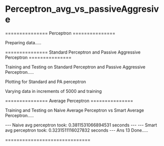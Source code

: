 # Perceptron_avg_vs_passiveAggresive

=============== Perceptron ===============


Preparing data.....



=============== Standard Perceptron and Passive Aggressive Perceptron ===============


Training and Testing on Standard Perceptron and Passive Aggressive Perceptron.....


Plotting for Standard and PA perceptron


Varying data in increments of 5000 and training



=============== Average Perceptron ===============


Training and Testing on Naive Average Perceptron vs Smart Average Perceptron.....

--- Naive avg perceptron took: 0.3811531066894531 seconds ---
--- Smart avg perceptron took: 0.3231511116027832 seconds ---
Ans 13 Done.....

==============================
